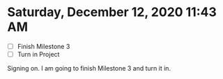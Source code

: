 # Saturday, December 12, 2020 11:43 AM
- [ ] Finish Milestone 3
- [ ] Turn in Project

Signing on. I am going to finish Milestone 3 and turn it in.
